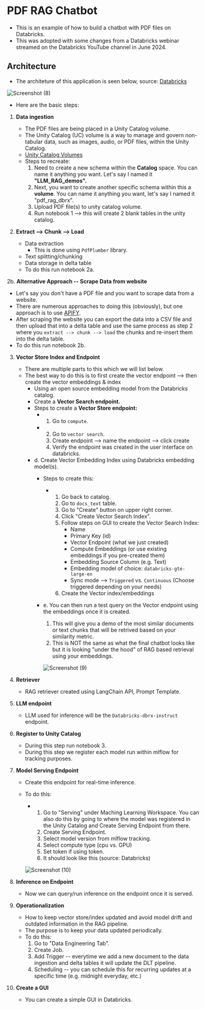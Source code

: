 # PDF RAG Chatbot 
* This is an example of how to build a chatbot with PDF files on Databricks.
* This was adopted with some changes from a Databricks webinar streamed on the Databricks YouTube channel in June 2024.


## Architecture
* The architeture of this application is seen below, source: [Databricks](https://www.youtube.com/watch?v=p4qpIgj5Zjg)

![Screenshot (8)](https://github.com/user-attachments/assets/c31e72c1-3f88-4210-958a-fc3e12558f90)



* Here are the basic steps:

1. **Data ingestion**
   * The PDF files are being placed in a Unity Catalog volume.
   * The Unity Catalog (UC) volume is a way to manage and govern non-tabular data, such as images, audio, or PDF files, within the Unity Catalog.
   * [Unity Catalog Volumes](https://docs.databricks.com/aws/en/volumes)
   * Steps to recreate:
       1. Need to create a new schema within the **Catalog** space. You can name it anything you want. Let's say I named it **"LLM_RAG_demos".**
       2. Next, you want to create another specific schema within this a **volume**. You can name it anything you want, let's say I named it "pdf_rag_dbrx".
       3. Upload PDF file(s) to unity catalog volume.
       4. Run notebook 1 --> this will create 2 blank tables in the unity catalog. 
  

2. **Extract --> Chunk --> Load**
   * Data extraction
     * This is done using `PdfPlumber` library.
   * Text splitting/chunking
   * Data storage in delta table
   * To do this run notebook 2a.
  
2b. **Alternative Approach -- Scrape Data from website**
   * Let's say you don't have a PDF file and you want to scrape data from a website.
   * There are numerous approaches to doing this (obviously), but one approach is to use [APIFY](https://apify.com/apify/web-scraper).
   * After scraping the website you can export the data into a CSV file and then upload that into a delta table and use the same process as step 2 where you `extract --> chunk --> load` the chunks and re-insert them into the delta table.
   * To do this run notebook 2b. 

3. **Vector Store Index and Endpoint**
   * There are multiple parts to this which we will list below.
   * The best way to do this is to first create the vector endpoint --> then create the vector embeddings & index
       * Using an open source embedding model from the Databricks catalog.
       * Create a **Vector Search endpoint.**
       * Steps to create a **Vector Store endpoint:**
         * 1. Go to `compute`.
         * 2. Go to `vector search`.
           3. Create endpoint --> name the endpoint --> click create
           4. Verify the endpoint was created in the user interface on databricks.
     * d. Create Vector Embedding Index using Databricks embedding model(s).
         * Steps to create this:
           * 1. Go back to catalog.
             2. Go to `docs_text` table.
             3. Go to "Create" button on upper right corner.
             4. Click "Create Vector Search Index".
             5. Follow steps on GUI to create the Vector Search Index:
                * Name
                * Primary Key (id)
                * Vector Endpoint (what we just created)
                * Compute Embeddings (or use existing embeddings if you pre-created them)
                * Embedding Source Column (e.g. Text)
                * Embedding model of choice: `databricks-gte-large-en`
                * Sync mode --> `Triggered` vs. `Continuous` (Choose triggered depending on your needs)
             6. Create the Vector index/embeddings
        * e. You can then run a test query on the Vector endpoint using the embeddings once it is created.
           1. This will give you a demo of the most similar documents or text chunks that will be retrived based on your similarity metric.
           2. This is NOT the same as what the final chatbot looks like but it is looking "under the hood" of RAG based retrieval using your embeddings. 

            ![Screenshot (9)](https://github.com/user-attachments/assets/08a93691-b10d-48a5-bdab-06fba4b69a39)

    
4. **Retriever**
   * RAG retriever created using LangChain API, Prompt Template.

5. **LLM endpoint**
   * LLM used for inference will be the `Databricks-dbrx-instruct` endpoint.
  
6. **Register to Unity Catalog**
   * During this step run notebook 3.
   * During this step we register each model run within mlflow for tracking purposes. 

7. **Model Serving Endpoint**
   * Create this endpoint for real-time inference.
   * To do this:
     * 1. Go to "Serving" under Maching Learning Workspace. You can also do this by going to where the model was registered in the Unity Catalog and Create Serving Endpoint from there.
       2. Create Serving Endpoint.
       3. Select model version from mlflow tracking.
       4. Select compute type (cpu vs. GPU)
       5. Set token if using token.
       6. It should look like this (source: Databricks)

      ![Screenshot (10)](https://github.com/user-attachments/assets/1603b0ef-7711-4528-9675-5d97efd51414)

  

8. **Inference on Endpoint**
   * Now we can query/run inference on the endpoint once it is served.
  
    
9. **Operationalization**
   * How to keep vector store/index updated and avoid model drift and outdated information in the RAG pipeline.
   * The purpose is to keep your data updated periodically.
   * To do this:
     1. Go to "Data Engineering Tab".
     2. Create Job.
     3. Add Trigger -- everytime we add a new document to the data ingestion and delta tables it will update the DLT pipeline.
     4. Scheduling -- you can schedule this for recurring updates at a specific time (e.g. midnight everyday, etc.)

10. **Create a GUI**
    * You can create a simple GUI in Databricks. 
